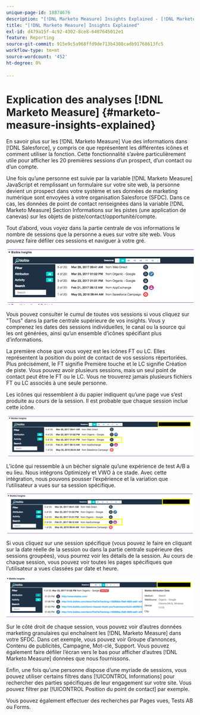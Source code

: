 ```yaml
---
unique-page-id: 18874676
description: "[!DNL Marketo Measure] Insights Explained - [!DNL Marketo Measure]"
title: "[!DNL Marketo Measure] Insights Explained"
exl-id: d479a15f-4c92-4302-8ce8-6487645012e1
feature: Reporting
source-git-commit: 915e9c5a968ffd9de713b4308cadb91768613fc5
workflow-type: tm+mt
source-wordcount: '452'
ht-degree: 0%

---
```


# Explication des analyses [!DNL Marketo Measure] {#marketo-measure-insights-explained}

En savoir plus sur les [!DNL Marketo Measure] Vue des informations dans [!DNL Salesforce], y compris ce que représentent les différentes icônes et comment utiliser la fonction. Cette fonctionnalité s’avère particulièrement utile pour afficher les 20 premières sessions d’un prospect, d’un contact ou d’un compte.

Une fois qu’une personne est suivie par la variable [!DNL Marketo Measure] JavaScript et remplissant un formulaire sur votre site web, la personne devient un prospect dans votre système et ses données de marketing numérique sont envoyées à votre organisation Salesforce (SFDC). Dans ce cas, les données de point de contact renseignées dans la variable [!DNL Marketo Measure] Section Informations sur les pistes (une application de canevas) sur les objets de piste/contact/opportunité/compte.

Tout d’abord, vous voyez dans la partie centrale de vos informations le nombre de sessions que la personne a eues sur votre site web. Vous pouvez faire défiler ces sessions et naviguer à votre gré.

![](assets/1.png)

Vous pouvez consulter le cumul de toutes vos sessions si vous cliquez sur &quot;Tous&quot; dans la partie centrale supérieure de vos insights. Vous y comprenez les dates des sessions individuelles, le canal ou la source qui les ont générées, ainsi qu’un ensemble d’icônes spécifiant plus d’informations.

La première chose que vous voyez est les icônes FT ou LC. Elles représentent la position du point de contact de vos sessions répertoriées. Plus précisément, le FT signifie Première touche et le LC signifie Création de piste. Vous pouvez avoir plusieurs sessions, mais un seul point de contact peut être le FT ou le LC. Vous ne trouverez jamais plusieurs fichiers FT ou LC associés à une seule personne.

Les icônes qui ressemblent à du papier indiquent qu’une page vue s’est produite au cours de la session. Il est probable que chaque session inclue cette icône.

![](assets/2.png)

L’icône qui ressemble à un bécher signale qu’une expérience de test A/B a eu lieu. Nous intégrons Optimizely et VWO à ce stade. Avec cette intégration, nous pouvons pousser l’expérience et la variation que l’utilisateur a vues sur sa session spécifique.

![](assets/3.png)

Si vous cliquez sur une session spécifique (vous pouvez le faire en cliquant sur la date réelle de la session ou dans la partie centrale supérieure des sessions groupées), vous pourrez voir les détails de la session. Au cours de chaque session, vous pouvez voir toutes les pages spécifiques que l’utilisateur a vues classées par date et heure.

![](assets/4.png)

Sur le côté droit de chaque session, vous pouvez voir d’autres données marketing granulaires qui enchaînent les [!DNL Marketo Measure] dans votre SFDC. Dans cet exemple, vous pouvez voir Groupe d’annonces, Contenu de publicités, Campagne, Mot-clé, Support. Vous pouvez également faire défiler l’écran vers le bas pour afficher d’autres [!DNL Marketo Measure] données que nous fournissons.

Enfin, une fois qu’une personne dispose d’une myriade de sessions, vous pouvez utiliser certains filtres dans [!UICONTROL Informations] pour rechercher des parties spécifiques de leur engagement sur votre site. Vous pouvez filtrer par [!UICONTROL Position du point de contact] par exemple.

Vous pouvez également effectuer des recherches par Pages vues, Tests AB ou Forms.
